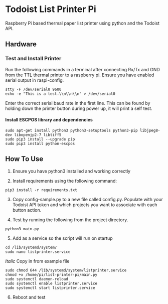 # Todoist List Printer Pi

Raspberry Pi based thermal paper list printer using python and the Todoist API.

## Hardware

### Test and Install Printer

Run the following commands in a terminal after connecting Rx/Tx and GND from the TTL thermal printer to a raspberry pi. Ensure you have enabled serial output in raspi-config.

```
stty -F /dev/serial0 9600
echo -e "This is a test.\\n\\n\\n" > /dev/serial0
```

Enter the correct serial baud rate in the first line. This can be found by holding down the printer button during power up, it will print a self test.

#### Install ESCPOS library and dependencies

```
sudo apt-get install python3 python3-setuptools python3-pip libjpeg8-dev libopenjp2-7 libtiff5
sudo pip3 install --upgrade pip
sudo pip3 install python-escpos
```

## How To Use

1. Ensure you have python3 installed and working correctly

2. Install requirements using the following command:

`pip3 install -r requirements.txt`

3. Copy config-sample.py to a new file called config.py. Populate with your Todoist API token and which projects you want to associate with each button action.

4. Test by running the following from the project directory.

`python3 main.py`

5. Add as a service so the script will run on startup

```
cd /lib/systemd/system/
sudo nano listprinter.service
```

_Italic_ Copy in from example file

```
sudo chmod 644 /lib/systemd/system/listprinter.service
chmod +x /home/pi/list-printer-pi/main.py
sudo systemctl daemon-reload
sudo systemctl enable listprinter.service
sudo systemctl start listprinter.service
```

6. Reboot and test
